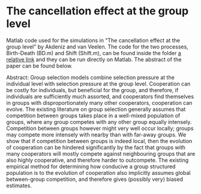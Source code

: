 # The cancellation effect at the group level
Matlab code used for the simulations in "The cancellation effect at the group level" by Akdeniz and van Veelen. The code for the two processes, Birth-Death (BD.m) and Shift (Shift.m), can be found inside the folder [a relative link](src) and they can be run directly on Matlab. The abstract of the paper can be found below.

Abstract: Group selection models combine selection pressure at the individual level with selection pressure at the group level. Cooperation can be costly for individuals, but beneficial for the group, and therefore, if individuals are sufficiently much assorted, and cooperators find themselves in groups with disproportionately many other cooperators, cooperation can evolve. The existing literature on group selection generally assumes that competition between groups takes place in a well-mixed population of groups, where any group competes with any other group equally intensely. Competition between groups however might very well occur locally; groups may compete more intensely with nearby than with far-away groups. We show that if competition between groups is indeed local, then the evolution of cooperation can be hindered significantly by the fact that groups with many cooperators will mostly compete against neighbouring groups that are also highly cooperative, and therefore harder to outcompete. The existing empirical method for determining how conducive a group structured population is to the evolution of cooperation also implicitly assumes global between-group competition, and therefore gives (possibly very) biased estimates.
